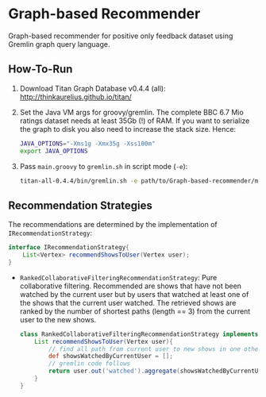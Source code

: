 Graph-based Recommender
=======================

Graph-based recommender for positive only feedback dataset using Gremlin graph query language.

How-To-Run
----------
1. Download Titan Graph Database v0.4.4 (all): http://thinkaurelius.github.io/titan/
2. Set the Java VM args for groovy/gremlin. The complete BBC 6.7 Mio ratings dataset needs at least 35Gb (!) of RAM. If you want to serialize the graph to disk you also need to increase the stack size. Hence:
    
    ```bash
    JAVA_OPTIONS="-Xms1g -Xmx35g -Xss100m"
    export JAVA_OPTIONS
    ```
3. Pass `main.groovy` to `gremlin.sh` in script mode (`-e`):
    
    ```bash
    titan-all-0.4.4/bin/gremlin.sh -e path/to/Graph-based-recommender/main.groovy -p dir/for/optional/graph/serialization -u some,user,ids,to,process path/to/BBC/dataset path/to/output/directory
    ```


Recommendation Strategies
-----
The recommendations are determined by the implementation of `IRecommendationStrategy`:
````groovy
interface IRecommendationStrategy{
	List<Vertex> recommendShowsToUser(Vertex user);
}
````

* `RankedCollaborativeFilteringRecommendationStrategy`: Pure collaborative filtering. Recommended are shows that have not been watched by the current user but by users that watched at least one of the shows that the current user watched. The retrieved shows are ranked by the number of shortest paths (length == 3) from the current user to the new shows.

    ```groovy
    class RankedCollaborativeFilteringRecommendationStrategy implements IRecommendationStrategy{
        List recommendShowsToUser(Vertex user){
            // find all path from current user to new shows in one other user distance, count number of paths to new show, order descending by counts 
            def showsWatchedByCurrentUser = [];
            // gremlin code follows
            return user.out('watched').aggregate(showsWatchedByCurrentUser).in('watched').out('watched').except(showsWatchedByCurrentUser).groupCount.cap.orderMap(T.decr).toList();
        }
    }
    ```


